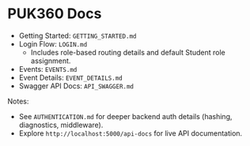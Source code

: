 # PUK360 Docs

- Getting Started: `GETTING_STARTED.md`
- Login Flow: `LOGIN.md`
  - Includes role-based routing details and default Student role assignment.
- Events: `EVENTS.md`
- Event Details: `EVENT_DETAILS.md`
- Swagger API Docs: `API_SWAGGER.md`

Notes:
- See `AUTHENTICATION.md` for deeper backend auth details (hashing, diagnostics, middleware).
- Explore `http://localhost:5000/api-docs` for live API documentation.
